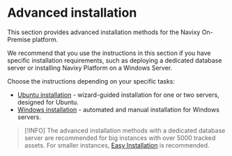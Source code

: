 # Advanced installation

This section provides advanced installation methods for the Navixy On-Premise platform.

We recommend that you use the instructions in this section if you have specific installation requirements, such as deploying a dedicated database server or installing Navixy Platform on a Windows Server.

Choose the instructions depending on your specific tasks:

* [Ubuntu installation](ubuntu-20/) - wizard-guided installation for one or two servers, designed for Ubuntu.
* [Windows installation](broken-reference) - automated and manual installation for Windows servers.

> \[!INFO] The advanced installation methods with a dedicated database server are recommended for big instances with over 5000 tracked assets. For smaller instances, [Easy Installation](../easy-installation.md) is recommended.
